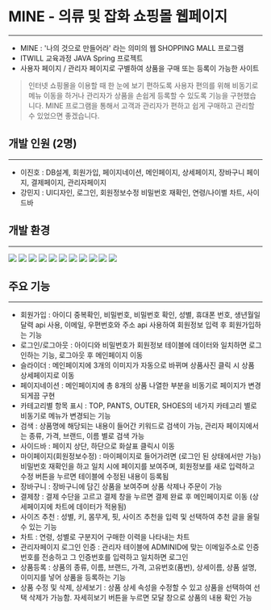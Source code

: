 # MINE - 의류 및 잡화 쇼핑몰 웹페이지
___
- MINE : '나의 것으로 만들어라' 라는 의미의 웹 SHOPPING MALL 프로그램
- ITWILL 교육과정 JAVA Spring 프로젝트
- 사용자 페이지 / 관리자 페이지로 구별하여 상품을 구매 또는 등록이 가능한 사이트
> 인터넷 쇼핑몰을 이용할 때 한 눈에 보기 편하도록 사용자 편의를 위해 비동기로 메뉴 이동을 하거나 관리자가 상품을 손쉽게 등록할 수 있도록 기능을 구현했습니다. MINE 프로그램을 통해서 고객과 관리자가 편하고 쉽게 구매하고 관리할 수 있었으면 좋겠습니다.

## 개발 인원 (2명)
___
- 이진호 : DB설계, 회원가입, 페이지네이션, 메인페이지, 상세페이지, 장바구니 페이지, 결제페이지, 관리자페이지
- 강민지 : UI디자인, 로그인, 회원정보수정 비밀번호 재확인, 연령/나이별 차트, 사이드바

## 개발 환경
___
<img src="https://img.shields.io/badge/Eclipse IDE-2C2255?style=for-the-badge&logo=Eclipse IDE&logoColor=white"> <img src="https://img.shields.io/badge/Oracle-F80000?style=for-the-badge&logo=Oracle&logoColor=white"> <img src="https://img.shields.io/badge/Visual Studio Code-007ACC?style=for-the-badge&logo=Spring&logoColor=white"> <img src="https://img.shields.io/badge/Spring-6DB33F?style=for-the-badge&logo=Visual Studio Code&logoColor=white"> <img src="https://img.shields.io/badge/Git-F05032?style=for-the-badge&logo=Git&logoColor=white"> <img src="https://img.shields.io/badge/GitHub-181717?style=for-the-badge&logo=GitHub&logoColor=white"> <img src="https://img.shields.io/badge/HTML5-E34F26?style=for-the-badge&logo=HTML5&logoColor=white"> <img src="https://img.shields.io/badge/CSS3-1572B6?style=for-the-badge&logo=CSS3&logoColor=white"> <img src="https://img.shields.io/badge/JavaScript-F7DF1E?style=for-the-badge&logo=JavaScript&logoColor=white"> <img src="https://img.shields.io/badge/Java-007396?style=for-the-badge&logo=Java&logoColor=white"> <img src="https://img.shields.io/badge/jQuery-0769AD?style=for-the-badge&logo=jQuery&logoColor=white">


## 주요 기능
___
- 회원가입 : 아이디 중복확인, 비밀번호, 비밀번호 확인, 성별, 휴대폰 번호, 생년월일 달력 api 사용, 이메일, 우편번호와 주소 api 사용하여 회원정보 입력 후 회원가입하는 기능 
- 로그인/로그아웃 : 아이디와 비밀번호가 회원정보 테이블에 데이터와 일치하면 로그인하는 기능, 로그아웃 후 메인페이지 이동 
- 슬라이더 : 메인페이지에 3개의 이미지가 자동으로 바뀌며 상품사진 클릭 시 상품 상세페이지로 이동
- 페이지네이션 : 메인페이지에 총 8개의 상품 나열한 부분을 비동기로 페이지가 변경되게끔 구현
- 카테고리별 항목 표시 : TOP, PANTS, OUTER, SHOES의 네가지 카테고리 별로 비동기로 메뉴가 변경되는 기능
- 검색 : 상품명에 해당되는 내용이 들어간 키워드로 검색이 가능, 
관리자 페이지에서는 종류, 가격, 브랜드, 이름 별로 검색 가능
- 사이드바 : 페이지 상단, 하단으로 화살표 클릭시 이동
- 마이페이지(회원정보수정) : 마이페이지로 들어가려면 (로그인 된 상태에서만 가능) 비밀번호 재확인을 하고 일치 시에 페이지를 보여주며, 회원정보를 새로 입력하고 수정 버튼을 누르면 테이블에 수정된 내용이 등록됨
- 장바구니 : 장바구니에 담긴 상품을 보여주며 상품 삭제나 주문이 가능
- 결제창 : 결제 수단을 고르고 결제 창을 누르면 결제 완료 후 메인페이지로 이동 (상세페이지에 차트에 데이터가 적용됨)
- 사이즈 추천 : 성별, 키, 몸무게, 핏, 사이즈 추천을 입력 및 선택하여 추천 글을 올릴 수 있는 기능
- 차트 : 연령, 성별로 구분지어 구매한 이력을 나타내는 차트
- 관리자페이지 로그인 인증 : 관리자 테이블에 ADMINID에 맞는 이메일주소로 인증번호를 전송하고 그 인증번호를 입력하고 일치하면 로그인
- 상품등록 : 상품의 종류, 이름, 브랜드, 가격, 고유번호(품번), 상세이름, 상품 설명, 이미지를 넣어 상품을 등록하는 기능
- 상품 수정 및 삭제, 상세보기 : 상품 상세 속성을 수정할 수 있고 상품을 선택하여 선택 삭제가 가능함. 자세히보기 버튼을 누르면 모달 창으로 상품의 내용 확인 가능
